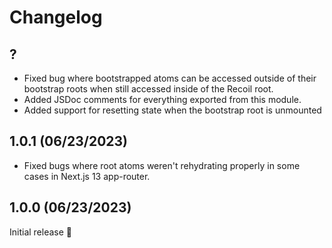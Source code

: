 # Changelog

## ?

- Fixed bug where bootstrapped atoms can be accessed outside of their bootstrap roots when still accessed inside of the Recoil root.
- Added JSDoc comments for everything exported from this module.
- Added support for resetting state when the bootstrap root is unmounted

## 1.0.1 (06/23/2023)

- Fixed bugs where root atoms weren't rehydrating properly in some cases in Next.js 13 app-router.

## 1.0.0 (06/23/2023)

Initial release 🎉
